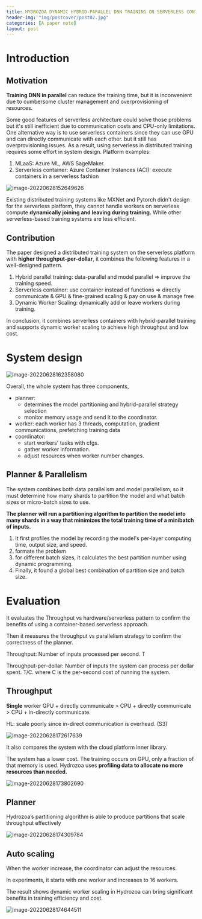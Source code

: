 ```yaml
---
title: HYDROZOA DYNAMIC HYBRID-PARALLEL DNN TRAINING ON SERVERLESS CONTAINERS
header-img: "img/postcover/post02.jpg"
categories: [A paper note]
layout: post
---
```


# Introduction

## Motivation

**Training DNN in parallel** can reduce the training time, but it is inconvenient due to cumbersome cluster management and overprovisioning of resources.

Some good features of serverless architecture could solve those problems but it's still inefficient due to communication costs and CPU-only limitations. One alternative way is to use serverless containers since they can use GPU and can directly communicate with each other. but it still has overprovisioning issues.  As a result, using serverless in distributed training requires some effort in system design. Platform examples:

1. MLaaS: Azure ML, AWS SageMaker.
2. Serverless container: Azure Container Instances (ACI): execute containers in a serverless fashion

![image-20220628152649626](https://github.com/NLGithubWP/tech-notebook/raw/master/img/a_img_store/image-20220628152649626.png)

Existing distributed training systems like MXNet and Pytorch didn't design for the serverless platform, they cannot handle workers on serverless compute **dynamically joining and leaving during training.** While other serverless-based training systems are less efficient.

## Contribution

The paper designed a distributed training system on the serverless platform with **higher throughput-per-dollar**,  it combines the following features in a well-designed pattern.

1. Hybrid parallel training: data-parallel and model parallel => improve the training speed.
2. Serverless container: use container instead of functions => directly communicate & GPU & fine-grained scaling & pay on use & manage free
3. Dynamic Worker Scaling: dynamically add or leave workers during training.

In conclusion, it combines serverless containers with hybrid-parallel training and supports dynamic worker scaling to achieve high throughput and low cost.

# System design

![image-20220628162358080](https://github.com/NLGithubWP/tech-notebook/raw/master/img/a_img_store/image-20220628162358080.png)

Overall, the whole system has three components, 

- planner: 
  - determines the model partitioning and hybrid-parallel strategy selection
  - monitor memory usage and send it to the coordinator. 
- worker: each worker has 3 threads, computation, gradient communications, prefetching training data
- coordinator: 
  - start workers' tasks with cfgs.
  - gather worker information.
  - adjust resources when worker number changes. 

## Planner & Parallelism

The system combines both data parallelism and model parallelism, so it must determine how many shards to partition the model and what batch sizes or micro-batch sizes to use. 

**The planner will run a partitioning algorithm to partition the model into many shards in a way that minimizes the total training time of a minibatch of inputs.** 

1. It first profiles the model by recording the model's per-layer computing time, output size, and speed.
2. formate the problem  
3. for different batch sizes, it calculates the best partition number using dynamic programming.
4. Finally, it found a global best combination of partition size and batch size. 

# Evaluation

It evaluates the Throughput vs hardware/serverless pattern to confirm the benefits of using a container-based serverless approach.

Then it measures the throughput vs parallelism strategy to confirm the correctness of the planner. 

Throughput: Number of inputs processed per second. T

Throughput-per-dollar: Number of inputs the system can process per dollar spent. T/C. where C is the per-second cost of running the system.

## Throughput

**Single** worker GPU + directly communicate > CPU + directly communicate > CPU + in-directly communicate.

HL: scale poorly since in-direct communication is overhead. (S3)

![image-20220628172617639](https://github.com/NLGithubWP/tech-notebook/raw/master/img/a_img_store/image-20220628172617639.png)

It also compares the system with the cloud platform inner library. 

The system has a lower cost. The training occurs on GPU, only a fraction of that memory is used. Hydrozoa uses **profiling data to allocate no more resources than needed.**

![image-20220628173802690](https://github.com/NLGithubWP/tech-notebook/raw/master/img/a_img_store/image-20220628173802690.png)

## Planner

Hydrozoa’s partitioning algorithm is able to produce partitions that scale throughput effectively

![image-20220628174309784](https://github.com/NLGithubWP/tech-notebook/raw/master/img/a_img_store/image-20220628174309784.png)

## Auto scaling

When the worker increase, the coordinator can adjust the resources.

In experiments, it starts with one worker and increases to 16 workers.

The result shows dynamic worker scaling in Hydrozoa can bring significant benefits in training efficiency and cost.

![image-20220628174644511](https://github.com/NLGithubWP/tech-notebook/raw/master/img/a_img_store/image-20220628174644511.png)

